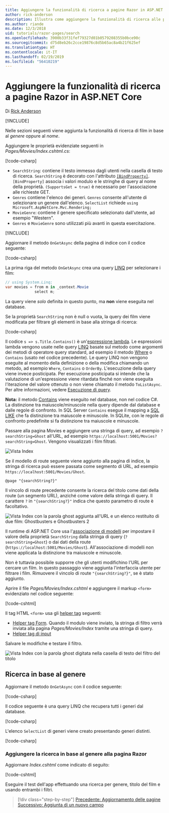 ```yaml
---
title: Aggiungere la funzionalità di ricerca a pagine Razor in ASP.NET Core
author: rick-anderson
description: Illustra come aggiungere la funzionalità di ricerca alle pagine Razor di ASP.NET Core
ms.author: riande
ms.date: 12/3/2018
uid: tutorials/razor-pages/search
ms.openlocfilehash: 3900b33f31fef79327d01b0579208355b0bce90c
ms.sourcegitcommit: d75d8eb26c2cce19876c8d5b65ac8a4b21f625ef
ms.translationtype: HT
ms.contentlocale: it-IT
ms.lasthandoff: 02/19/2019
ms.locfileid: "56410219"
---
```

# <a name="add-search-to-aspnet-core-razor-pages"></a>Aggiungere la funzionalità di ricerca a pagine Razor in ASP.NET Core

Di [Rick Anderson](https://twitter.com/RickAndMSFT)

[!INCLUDE[](~/includes/rp/download.md)]

Nelle sezioni seguenti viene aggiunta la funzionalità di ricerca di film in base al *genere* oppure al *nome*.

Aggiungere le proprietà evidenziate seguenti in *Pages/Movies/Index.cshtml.cs*:

[!code-csharp[](razor-pages-start/sample/RazorPagesMovie22/Pages/Movies/Index.cshtml.cs?name=snippet_newProps&highlight=11-999)]

* `SearchString`: contiene il testo immesso dagli utenti nella casella di testo di ricerca. `SearchString` è decorato con l'attributo [`[BindProperty]`](/dotnet/api/microsoft.aspnetcore.mvc.bindpropertyattribute). `[BindProperty]` associa i valori modulo e le stringhe di query al nome della proprietà. `(SupportsGet = true)` è necessario per l'associazione alle richieste GET.
* `Genres` contiene l'elenco dei generi. `Genres` consente all'utente di selezionare un genere dall'elenco. `SelectList` richiede `using Microsoft.AspNetCore.Mvc.Rendering;`
* `MovieGenre`: contiene il genere specificato selezionato dall'utente, ad esempio "Western".
* `Genres` e `MovieGenre` sono utilizzati più avanti in questa esercitazione.

[!INCLUDE[](~/includes/bind-get.md)]

Aggiornare il metodo `OnGetAsync` della pagina di indice con il codice seguente:

[!code-csharp[](razor-pages-start/sample/RazorPagesMovie22/Pages/Movies/Index.cshtml.cs?name=snippet_1stSearch)]

La prima riga del metodo `OnGetAsync` crea una query [LINQ](/dotnet/csharp/programming-guide/concepts/linq/) per selezionare i film:

```csharp
// using System.Linq;
var movies = from m in _context.Movie
             select m;
```

La query viene *solo* definita in questo punto, ma **non** viene eseguita nel database.

Se la proprietà `SearchString` non è null o vuota, la query dei film viene modificata per filtrare gli elementi in base alla stringa di ricerca:

[!code-csharp[](razor-pages-start/sample/RazorPagesMovie22/Pages/Movies/Index.cshtml.cs?name=snippet_SearchNull)]

Il codice `s => s.Title.Contains()` è un'[espressione lambda](/dotnet/csharp/programming-guide/statements-expressions-operators/lambda-expressions). Le espressioni lambda vengono usate nelle query [LINQ](/dotnet/csharp/programming-guide/concepts/linq/) basate sul metodo come argomenti dei metodi di operatore query standard, ad esempio il metodo [Where](/dotnet/csharp/programming-guide/concepts/linq/query-syntax-and-method-syntax-in-linq) o `Contains` (usato nel codice precedente). Le query LINQ non vengono eseguite al momento della definizione o della modifica chiamando un metodo, ad esempio `Where`, `Contains` o `OrderBy`. L'esecuzione della query viene invece posticipata. Per esecuzione posticipata si intende che la valutazione di un'espressione viene ritardata finché non viene eseguita l'iterazione del valore ottenuto o non viene chiamato il metodo `ToListAsync`. Per altre informazioni, vedere [Esecuzione di query](/dotnet/framework/data/adonet/ef/language-reference/query-execution).

**Nota:** il metodo [Contains](/dotnet/api/system.data.objects.dataclasses.entitycollection-1.contains) viene eseguito nel database, non nel codice C#. La distinzione tra maiuscole/minuscole nella query dipende dal database e dalle regole di confronto. In SQL Server `Contains` esegue il mapping a [SQL LIKE](/sql/t-sql/language-elements/like-transact-sql) che fa distinzione tra maiuscole e minuscole. In SQLite, con le regole di confronto predefinite si fa distinzione tra maiuscole e minuscole.

Passare alla pagina Movies e aggiungere una stringa di query, ad esempio `?searchString=Ghost` all'URL, ad esempio `https://localhost:5001/Movies?searchString=Ghost`. Vengono visualizzati i film filtrati.

![Vista Index](search/_static/ghost.png)

Se il modello di route seguente viene aggiunto alla pagina di indice, la stringa di ricerca può essere passata come segmento di URL, ad esempio `https://localhost:5001/Movies/Ghost`.

```cshtml
@page "{searchString?}"
```

Il vincolo di route precedente consente la ricerca del titolo come dati della route (un segmento URL), anziché come valore della stringa di query.  Il carattere `?` in `"{searchString?}"` indica che questo parametro di route è facoltativo.

![Vista Index con la parola ghost aggiunta all'URL e un elenco restituito di due film: Ghostbusters e Ghostbusters 2](search/_static/g2.png)

Il runtime di ASP.NET Core usa l'[associazione di modelli](xref:mvc/models/model-binding) per impostare il valore della proprietà `SearchString` dalla stringa di query (`?searchString=Ghost`) o dai dati della route (`https://localhost:5001/Movies/Ghost`). All'associazione di modelli non viene applicata la distinzione tra maiuscole e minuscole.

Non è tuttavia possibile supporre che gli utenti modifichino l'URL per cercare un film. In questo passaggio viene aggiunta l'interfaccia utente per filtrare i film. Rimuovere il vincolo di route `"{searchString?}"`, se è stato aggiunto.

Aprire il file *Pages/Movies/Index.cshtml* e aggiungere il markup `<form>` evidenziato nel codice seguente:

[!code-cshtml[](razor-pages-start/sample/RazorPagesMovie22/Pages/Movies/Index2.cshtml?highlight=14-19&range=1-22)]

Il tag HTML `<form>` usa gli [helper tag](xref:mvc/views/tag-helpers/intro) seguenti:

* [Helper tag Form](xref:mvc/views/working-with-forms#the-form-tag-helper). Quando il modulo viene inviato, la stringa di filtro verrà inviata alla pagina *Pages/Movies/Index* tramite una stringa di query.
* [Helper tag di input](xref:mvc/views/working-with-forms#the-input-tag-helper)

Salvare le modifiche e testare il filtro.

![Vista Index con la parola ghost digitata nella casella di testo del filtro del titolo](search/_static/filter.png)

## <a name="search-by-genre"></a>Ricerca in base al genere

Aggiornare il metodo `OnGetAsync` con il codice seguente:

[!code-csharp[](razor-pages-start/sample/RazorPagesMovie22/Pages/Movies/Index.cshtml.cs?name=snippet_SearchGenre)]

Il codice seguente è una query LINQ che recupera tutti i generi dal database.

[!code-csharp[](razor-pages-start/sample/RazorPagesMovie22/Pages/Movies/Index.cshtml.cs?name=snippet_LINQ)]

L'elenco `SelectList` di generi viene creato presentando generi distinti.

[!code-csharp[](razor-pages-start/sample/RazorPagesMovie22/Pages/Movies/Index.cshtml.cs?name=snippet_SelectList)]

### <a name="add-search-by-genre-to-the-razor-page"></a>Aggiungere la ricerca in base al genere alla pagina Razor

Aggiornare *Index.cshtml* come indicato di seguito:

[!code-cshtml[](razor-pages-start/sample/RazorPagesMovie22/Pages/Movies/IndexFormGenreNoRating.cshtml?highlight=16-18&range=1-26)]

Eseguire il test dell'app effettuando una ricerca per genere, titolo del film e usando entrambi i filtri.

> [!div class="step-by-step"]
> [Precedente: Aggiornamento delle pagine](xref:tutorials/razor-pages/da1)
> [Successivo: Aggiunta di un nuovo campo](xref:tutorials/razor-pages/new-field)
